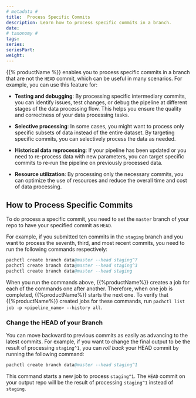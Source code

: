 ```yaml
---
# metadata # 
title:  Process Specific Commits
description: Learn how to process specific commits in a branch.
date: 
# taxonomy #
tags: 
series:
seriesPart:
weight: 
---
```

{{% productName %}} enables you to process specific commits in a branch that are not the `HEAD` commit, which can be useful in many scenarios. For example, you can use this feature for:

- **Testing and debugging**: By processing specific intermediary commits, you can identify issues, test changes, or debug the pipeline at different stages of the data processing flow. This helps you ensure the quality and correctness of your data processing tasks.

- **Selective processing**: In some cases, you might want to process only specific subsets of data instead of the entire dataset. By targeting specific commits, you can selectively process the data as needed.

- **Historical data reprocessing**: If your pipeline has been updated or you need to re-process data with new parameters, you can target specific commits to re-run the pipeline on previously processed data.

- **Resource utilization**: By processing only the necessary commits, you can optimize the use of resources and reduce the overall time and cost of data processing.

## How to Process Specific Commits

To do process a specific commit, you need to set the `master` branch of your repo to have your specified commit as `HEAD`.

For example, if you submitted ten commits in the `staging` branch and you want to process the seventh, third, and most recent commits, you need to run the following commands respectively:

```s
pachctl create branch data@master --head staging^7
pachctl create branch data@master --head staging^3
pachctl create branch data@master --head staging
```

When you run the commands above, {{%productName%}} creates a job for each of the commands one after another. Therefore, when one job is completed, {{%productName%}} starts the next one. To verify that {{%productName%}} created jobs for these commands, run `pachctl list job -p <pipeline_name> --history all`.

### Change the HEAD of your Branch

You can move backward to previous commits as easily as advancing to the latest commits. For example, if you want to change the final output to be the result of processing `staging^1`, you can _roll back_ your HEAD commit by running the following command:

```s
pachctl create branch data@master --head staging^1
```

This command starts a new job to process `staging^1`. The `HEAD` commit on your output repo will be the result of processing `staging^1` instead of `staging`.